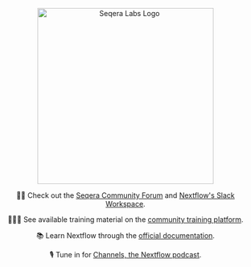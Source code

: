 <p align="center">
  <a href="https://seqera.io/">
    <picture>
        <source media="(prefers-color-scheme: dark)" width="350" srcset="https://github.com/nextflow-io/trademark/blob/master/nextflow-logo-bg-dark.png?raw=true">
        <img alt="Seqera Labs Logo" width="350" src="">
    </picture>
  </a>
</p>

<p align="center">👩‍💻 Check out the <a href="https://community.seqera.io">Seqera Community Forum</a> and <a href="https://www.nextflow.io/slack-invite.html">Nextflow's Slack Workspace</a>.</p>

<p align="center">👩🏻‍🏫 See available training material on the <a href="https://training.nextflow.io">community training platform</a>.</p>

<p align="center">📚 Learn Nextflow through the <a href="https://www.nextflow.io/docs/latest/">official documentation</a>.</p>

<p align="center">🎙️ Tune in for <a href="https://www.nextflow.io/podcasts.html">Channels, the Nextflow podcast</a>.</p>
